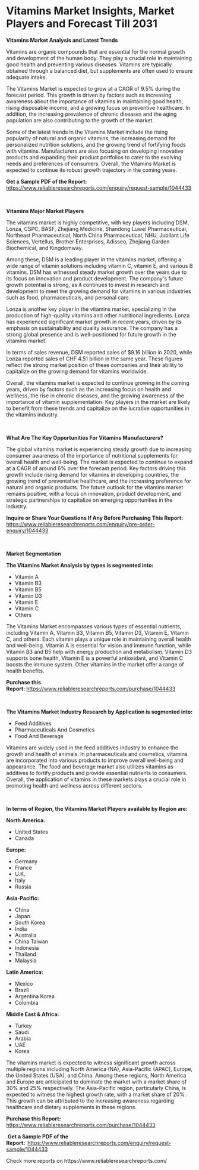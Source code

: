 <p><h1>Vitamins Market Insights, Market Players and Forecast Till 2031</h1></p><p><strong>Vitamins Market Analysis and Latest Trends</strong></p>
<p><p>Vitamins are organic compounds that are essential for the normal growth and development of the human body. They play a crucial role in maintaining good health and preventing various diseases. Vitamins are typically obtained through a balanced diet, but supplements are often used to ensure adequate intake.</p><p>The Vitamins Market is expected to grow at a CAGR of 9.5% during the forecast period. This growth is driven by factors such as increasing awareness about the importance of vitamins in maintaining good health, rising disposable income, and a growing focus on preventive healthcare. In addition, the increasing prevalence of chronic diseases and the aging population are also contributing to the growth of the market.</p><p>Some of the latest trends in the Vitamins Market include the rising popularity of natural and organic vitamins, the increasing demand for personalized nutrition solutions, and the growing trend of fortifying foods with vitamins. Manufacturers are also focusing on developing innovative products and expanding their product portfolios to cater to the evolving needs and preferences of consumers. Overall, the Vitamins Market is expected to continue its robust growth trajectory in the coming years.</p></p>
<p><strong>Get a Sample PDF of the Report:&nbsp;</strong> <a href="https://www.reliableresearchreports.com/enquiry/request-sample/1044433">https://www.reliableresearchreports.com/enquiry/request-sample/1044433</a></p>
<p>&nbsp;</p>
<p><strong>Vitamins Major Market Players</strong></p>
<p><p>The vitamins market is highly competitive, with key players including DSM, Lonza, CSPC, BASF, Zhejiang Medicine, Shandong Luwei Pharmaceutical, Northeast Pharmaceutical, North China Pharmaceutical, NHU, Jubilant Life Sciences, Vertellus, Brother Enterprises, Adisseo, Zhejiang Garden Biochemical, and Kingdomway.</p><p>Among these, DSM is a leading player in the vitamins market, offering a wide range of vitamin solutions including vitamin C, vitamin E, and various B vitamins. DSM has witnessed steady market growth over the years due to its focus on innovation and product development. The company's future growth potential is strong, as it continues to invest in research and development to meet the growing demand for vitamins in various industries such as food, pharmaceuticals, and personal care.</p><p>Lonza is another key player in the vitamins market, specializing in the production of high-quality vitamins and other nutritional ingredients. Lonza has experienced significant market growth in recent years, driven by its emphasis on sustainability and quality assurance. The company has a strong global presence and is well-positioned for future growth in the vitamins market.</p><p>In terms of sales revenue, DSM reported sales of $9.16 billion in 2020, while Lonza reported sales of CHF 4.51 billion in the same year. These figures reflect the strong market position of these companies and their ability to capitalize on the growing demand for vitamins worldwide.</p><p>Overall, the vitamins market is expected to continue growing in the coming years, driven by factors such as the increasing focus on health and wellness, the rise in chronic diseases, and the growing awareness of the importance of vitamin supplementation. Key players in the market are likely to benefit from these trends and capitalize on the lucrative opportunities in the vitamins industry.</p></p>
<p>&nbsp;</p>
<p><strong>What Are The Key Opportunities For Vitamins Manufacturers?</strong></p>
<p><p>The global vitamins market is experiencing steady growth due to increasing consumer awareness of the importance of nutritional supplements for overall health and well-being. The market is expected to continue to expand at a CAGR of around 6% over the forecast period. Key factors driving this growth include rising demand for vitamins in developing countries, the growing trend of preventative healthcare, and the increasing preference for natural and organic products. The future outlook for the vitamins market remains positive, with a focus on innovation, product development, and strategic partnerships to capitalize on emerging opportunities in the industry.</p></p>
<p><strong>Inquire or Share Your Questions If Any Before Purchasing This Report:</strong> <a href="https://www.reliableresearchreports.com/enquiry/pre-order-enquiry/1044433">https://www.reliableresearchreports.com/enquiry/pre-order-enquiry/1044433</a></p>
<p>&nbsp;</p>
<p><strong>Market Segmentation</strong></p>
<p><strong>The Vitamins Market Analysis by types is segmented into:</strong></p>
<p><ul><li>Vitamin A</li><li>Vitamin B3</li><li>Vitamin B5</li><li>Vitamin D3</li><li>Vitamin E</li><li>Vitamin C</li><li>Others</li></ul></p>
<p><p>The Vitamins Market encompasses various types of essential nutrients, including Vitamin A, Vitamin B3, Vitamin B5, Vitamin D3, Vitamin E, Vitamin C, and others. Each vitamin plays a unique role in maintaining overall health and well-being. Vitamin A is essential for vision and immune function, while Vitamin B3 and B5 help with energy production and metabolism. Vitamin D3 supports bone health, Vitamin E is a powerful antioxidant, and Vitamin C boosts the immune system. Other vitamins in the market offer a range of health benefits.</p></p>
<p><strong>Purchase this Report:&nbsp;</strong><a href="https://www.reliableresearchreports.com/purchase/1044433">https://www.reliableresearchreports.com/purchase/1044433</a></p>
<p>&nbsp;</p>
<p><strong>The Vitamins Market Industry Research by Application is segmented into:</strong></p>
<p><ul><li>Feed Additives</li><li>Pharmaceuticals And Cosmetics</li><li>Food And Beverage</li></ul></p>
<p><p>Vitamins are widely used in the feed additives industry to enhance the growth and health of animals. In pharmaceuticals and cosmetics, vitamins are incorporated into various products to improve overall well-being and appearance. The food and beverage market also utilizes vitamins as additives to fortify products and provide essential nutrients to consumers. Overall, the application of vitamins in these markets plays a crucial role in promoting health and wellness across different sectors.</p></p>
<p>&nbsp;</p>
<p><strong>In terms of Region, the Vitamins Market Players available by Region are:</strong></p>
<p>
    <p> <strong> North America: </strong>
        <ul>
            <li>United States</li>
            <li>Canada</li>
        </ul>
        </p> 
    <p> <strong> Europe: </strong>
        <ul>
            <li>Germany</li>
            <li>France</li>
            <li>U.K.</li>
            <li>Italy</li>
            <li>Russia</li>
        </ul>
        </p> 
    <p> <strong> Asia-Pacific: </strong>
        <ul>
            <li>China</li>
            <li>Japan</li>
            <li>South Korea</li>
            <li>India</li>
            <li>Australia</li>
            <li>China Taiwan</li>
            <li>Indonesia</li>
            <li>Thailand</li>
            <li>Malaysia</li>
        </ul>
        </p> 
    <p> <strong> Latin America: </strong>
        <ul>
            <li>Mexico</li>
            <li>Brazil</li>
            <li>Argentina Korea</li>
            <li>Colombia</li>
        </ul>
        </p> 
    <p> <strong> Middle East & Africa: </strong>
        <ul>
            <li>Turkey</li>
            <li>Saudi</li>
            <li>Arabia</li>
            <li>UAE</li>
            <li>Korea</li>
        </ul>
    </p>
    </p>
<p><p>The vitamins market is expected to witness significant growth across multiple regions including North America (NA), Asia-Pacific (APAC), Europe, the United States (USA), and China. Among these regions, North America and Europe are anticipated to dominate the market with a market share of 30% and 25% respectively. The Asia-Pacific region, particularly China, is expected to witness the highest growth rate, with a market share of 20%. This growth can be attributed to the increasing awareness regarding healthcare and dietary supplements in these regions.</p></p>
<p><strong>Purchase this Report: </strong><a href="https://www.reliableresearchreports.com/purchase/1044433">https://www.reliableresearchreports.com/purchase/1044433</a></p>
<p>&nbsp;<strong>Get a Sample PDF of the Report:&nbsp;&nbsp;</strong><a href="https://www.reliableresearchreports.com/enquiry/request-sample/1044433">https://www.reliableresearchreports.com/enquiry/request-sample/1044433</a></p>
<p><strong></strong></p>
<p>Check more reports on https://www.reliableresearchreports.com/</p>
